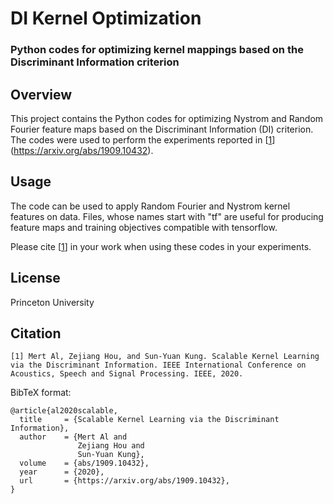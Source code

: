 # DI Kernel Optimization
### Python codes for optimizing kernel mappings based on the Discriminant Information criterion

## Overview
This project contains the Python codes for optimizing Nystrom and Random Fourier feature maps based on the Discriminant Information (DI) criterion. The codes were used to perform the experiments reported in [[1](#citation)] (https://arxiv.org/abs/1909.10432).

## Usage
The code can be used to apply Random Fourier and Nystrom kernel features on data. Files, whose names start with "tf" are useful for producing feature maps and training objectives compatible with tensorflow.

Please cite [[1](#citation)] in your work when using these codes in your experiments.

## License
Princeton University

## Citation
```
[1] Mert Al, Zejiang Hou, and Sun-Yuan Kung. Scalable Kernel Learning via the Discriminant Information. IEEE International Conference on Acoustics, Speech and Signal Processing. IEEE, 2020.
```

BibTeX format:
```
@article{al2020scalable,
  title     = {Scalable Kernel Learning via the Discriminant Information},
  author    = {Mert Al and
               Zejiang Hou and
               Sun-Yuan Kung},
  volume    = {abs/1909.10432},
  year      = {2020},
  url       = {https://arxiv.org/abs/1909.10432},
}
```
